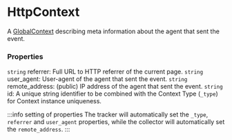 # HttpContext
A [GlobalContext](/taxonomy/reference/global-contexts/overview.md) describing meta information about the agent that sent the event.

### Properties
`string` referrer: Full URL to HTTP referrer of the current page.
`string` user_agent: User-agent of the agent that sent the event.
`string` remote_address: (public) IP address of the agent that sent the event.
`string` id: A unique string identifier to be combined with the Context Type (`_type`) 
for Context instance uniqueness.

:::info setting of properties
The tracker will automatically set the `_type`, `referrer` and `user_agent` properties, while the collector will automatically set the `remote_address`.
:::
